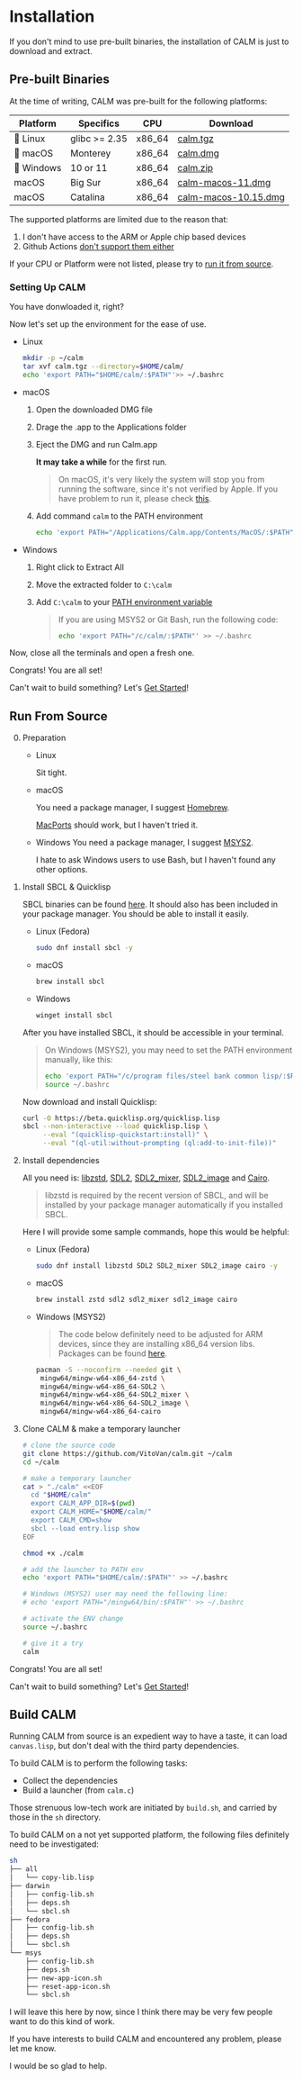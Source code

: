 # Installation

If you don't mind to use pre-built binaries, the installation of CALM is just to download and extract.

## Pre-built Binaries

At the time of writing, CALM was pre-built for the following platforms:

| Platform | Specifics     | CPU    | Download |
| -------- | ---------------- | ------ | ------------------------- |
| 🐧 Linux    | glibc >= 2.35    | x86_64 | [calm.tgz](https://github.com/VitoVan/calm/releases/download/0.0.35/calm.tgz) |
| 🍏 macOS    | Monterey   | x86_64 | [calm.dmg](https://github.com/VitoVan/calm/releases/download/0.0.35/calm.dmg) |
| 🏁 Windows  | 10 or 11 | x86_64 | [calm.zip](https://github.com/VitoVan/calm/releases/download/0.0.35/calm.zip) |
| macOS    | Big Sur   | x86_64 | [calm-macos-11.dmg](https://github.com/VitoVan/calm/releases/download/0.0.35/calm-macos-11.dmg) |
| macOS    | Catalina   | x86_64 | [calm-macos-10.15.dmg](https://github.com/VitoVan/calm/releases/download/0.0.35/calm-macos-10.15.dmg) |

The supported platforms are limited due to the reason that:

1. I don't have access to the ARM or Apple chip based devices
2. Github Actions [don't support them either](https://github.com/actions/runner-images/issues/2187)

If your CPU or Platform were not listed, please try to [run it from source](#run-from-source).

### Setting Up CALM

You have donwloaded it, right?

Now let's set up the environment for the ease of use.

- Linux
  ```bash
  mkdir -p ~/calm
  tar xvf calm.tgz --directory=$HOME/calm/
  echo 'export PATH="$HOME/calm/:$PATH"'>> ~/.bashrc
  ```
- macOS
  1. Open the downloaded DMG file

  2. Drage the .app to the Applications folder

  3. Eject the DMG and run Calm.app

     **It may take a while** for the first run.

     > On macOS, it's very likely the system will stop you from running the software, since it's not verified by Apple. If you have problem to run it, please check [this](https://support.apple.com/HT202491).

  4. Add command `calm` to the PATH environment

      ```bash
      echo 'export PATH="/Applications/Calm.app/Contents/MacOS/:$PATH"'>> ~/.bashrc
      ```


- Windows
  1. Right click to Extract All

  2. Move the extracted folder to `C:\calm`

  3. Add `C:\calm` to your [PATH environment variable](https://helpdeskgeek.com/windows-10/add-windows-path-environment-variable/)

     > If you are using MSYS2 or Git Bash, run the following code:
     >
       > ```bash
      > echo 'export PATH="/c/calm/:$PATH"' >> ~/.bashrc
      > ```


Now, close all the terminals and open a fresh one.

Congrats! You are all set!

Can't wait to build something? Let's [Get Started](getting-started.md)!

## Run From Source

0. Preparation

    - Linux

      Sit tight.

    - macOS

      You need a package manager, I suggest [Homebrew](https://brew.sh/).

      [MacPorts](https://www.macports.org/) should work, but I haven't tried it.

    - Windows
      You need a package manager, I suggest [MSYS2](https://www.msys2.org/).

      I hate to ask Windows users to use Bash, but I haven't found any other options.

1. Install SBCL & Quicklisp

    SBCL binaries can be found [here](https://www.sbcl.org/platform-table.html). It should also has been included in your package manager. You should be able to install it easily.

    - Linux (Fedora)
      ```bash
      sudo dnf install sbcl -y
      ```
    - macOS
      ```bash
      brew install sbcl
      ```

    - Windows
      ```bat
      winget install sbcl
      ```

    After you have installed SBCL, it should be accessible in your terminal.
    > On Windows (MSYS2), you may need to set the PATH environment manually, like this:
    > ```bash
    > echo 'export PATH="/c/program files/steel bank common lisp/:$PATH"' >> ~/.bashrc
    > source ~/.bashrc
    > ```


    Now download and install Quicklisp:

    ```bash
    curl -O https://beta.quicklisp.org/quicklisp.lisp
    sbcl --non-interactive --load quicklisp.lisp \
         --eval "(quicklisp-quickstart:install)" \
         --eval "(ql-util:without-prompting (ql:add-to-init-file))"
    ```

2. Install dependencies

    All you need is: [libzstd](https://github.com/facebook/zstd), [SDL2](https://wiki.libsdl.org/SDL2/FrontPage), [SDL2_mixer](https://github.com/libsdl-org/SDL_mixer), [SDL2_image](https://github.com/libsdl-org/SDL_image) and [Cairo](https://www.cairographics.org/).

    > libzstd is required by the recent version of SBCL, and will be installed by your package manager automatically if you installed SBCL.

    Here I will provide some sample commands, hope this would be helpful:

    - Linux (Fedora)
      ```bash
      sudo dnf install libzstd SDL2 SDL2_mixer SDL2_image cairo -y
      ```
    - macOS
      ```bash
      brew install zstd sdl2 sdl2_mixer sdl2_image cairo
      ```
    - Windows (MSYS2)
      > The code below definitely need to be adjusted for ARM devices, since they are installing x86\_64 version libs. Packages can be found [here](https://packages.msys2.org/queue).
      ```bash
      pacman -S --noconfirm --needed git \
       mingw64/mingw-w64-x86_64-zstd \
       mingw64/mingw-w64-x86_64-SDL2 \
       mingw64/mingw-w64-x86_64-SDL2_mixer \
       mingw64/mingw-w64-x86_64-SDL2_image \
       mingw64/mingw-w64-x86_64-cairo
      ```

3. Clone CALM & make a temporary launcher

    ```bash
    # clone the source code
    git clone https://github.com/VitoVan/calm.git ~/calm
    cd ~/calm

    # make a temporary launcher
    cat > "./calm" <<EOF
      cd "$HOME/calm"
      export CALM_APP_DIR=$(pwd)
      export CALM_HOME="$HOME/calm/"
      export CALM_CMD=show
      sbcl --load entry.lisp show
    EOF
    
    chmod +x ./calm

    # add the launcher to PATH env
    echo 'export PATH="$HOME/calm/:$PATH"' >> ~/.bashrc

    # Windows (MSYS2) user may need the following line:
    # echo 'export PATH="/mingw64/bin/:$PATH"' >> ~/.bashrc

    # activate the ENV change
    source ~/.bashrc

    # give it a try
    calm
    ```

Congrats! You are all set!

Can't wait to build something? Let's [Get Started](getting-started.md)!

## Build CALM

Running CALM from source is an expedient way to have a taste, it can load `canvas.lisp`, but don't deal with the third party dependencies.

To build CALM is to perform the following tasks:

- Collect the dependencies
- Build a launcher (from `calm.c`)

Those strenuous low-tech work are initiated by `build.sh`, and carried by those in the `sh` directory.

To build CALM on a not yet supported platform, the following files definitely need to be investigated:

```bash
sh
├── all
│   └── copy-lib.lisp
├── darwin
│   ├── config-lib.sh
│   ├── deps.sh
│   └── sbcl.sh
├── fedora
│   ├── config-lib.sh
│   ├── deps.sh
│   └── sbcl.sh
└── msys
    ├── config-lib.sh
    ├── deps.sh
    ├── new-app-icon.sh
    ├── reset-app-icon.sh
    └── sbcl.sh
```

I will leave this here by now, since I think there may be very few people want to do this kind of work.

If you have interests to build CALM and encountered any problem, please let me know.

I would be so glad to help.
